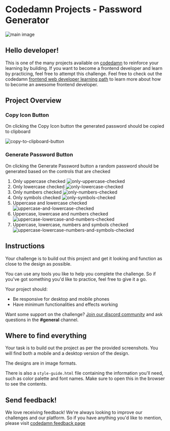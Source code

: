 # Codedamn Projects - Password Generator

![main image](https://raw.githubusercontent.com/password-generator/master/designs/desktop_view.png)

## Hello developer!

This is one of the many projects available on [codedamn](https://codedamn.com/projects) to reinforce your learning by building. If you want to become a frontend developer and learn by practicing, feel free to attempt this challenge. Feel free to check out the codedamn [frontend web developer learning path](https://codedamn.com/learning-paths) to learn more about how to become an awesome frontend developer.

## Project Overview

### Copy Icon Button

On clicking the Copy Icon button the generated password should be copied to clipboard

![copy-to-clipboard-button](https://raw.githubusercontent.com/password-generator/master/designs/desktop_ctc_button.png)

### Generate Password Button

On clicking the Generate Password button a random password should be generated based on the controls that are checked

1.  Only uppercase checked
    ![only-uppercase-checked](https://raw.githubusercontent.com/password-generator/master/designs/controls_example_views/uppercase_control.png)
2.  Only lowercase checked
    ![only-lowercase-checked](https://raw.githubusercontent.com/password-generator/master/designs/controls_example_views/lowercase_control.png)
3.  Only numbers checked
    ![only-numbers-checked](https://raw.githubusercontent.com/password-generator/master/designs/controls_example_views/numbers_control.png)
4.  Only symbols checked
    ![only-symbols-checked](https://raw.githubusercontent.com/password-generator/master/designs/controls_example_views/symbols_control.png)
5.  Uppercase and lowercase checked
    ![uppercase-and-lowercase-checked](https://raw.githubusercontent.com/password-generator/master/designs/controls_example_views/uppercase_and_lowercase_control.png)
6.  Uppercase, lowercase and numbers checked
    ![uppercase-lowercase-and-numbers-checked](https://raw.githubusercontent.com/password-generator/master/designs/controls_example_views/uppercase_lowercase_and_numbers_control.png)
7.  Uppercase, lowercase, numbers and symbols checked
    ![uppercase-lowercase-numbers-and-symbols-checked](https://raw.githubusercontent.com/password-generator/master/designs/controls_example_views/uppercase_lowercase_numbers_and_symbols_control.png)

## Instructions

Your challenge is to build out this project and get it looking and function as close to the design as possible.

You can use any tools you like to help you complete the challenge. So if you've got something you'd like to practice, feel free to give it a go.

Your project should:

-   Be responsive for desktop and mobile phones
-   Have minimum functionalities and effects working

Want some support on the challenge? [Join our discord community](https://cdm.sh/discord) and ask questions in the **#general** channel.

## Where to find everything

Your task is to build out the project as per the provided screenshots. You will find both a mobile and a desktop version of the design.

The designs are in image formats.

There is also a `style-guide.html` file containing the information you'll need, such as color palette and font names. Make sure to open this in the browser to see the contents.

## Send feedback!

We love receiving feedback! We're always looking to improve our challenges and our platform. So if you have anything you'd like to mention, please visit [codedamn feedback page](https://codedamn.com/contact)
